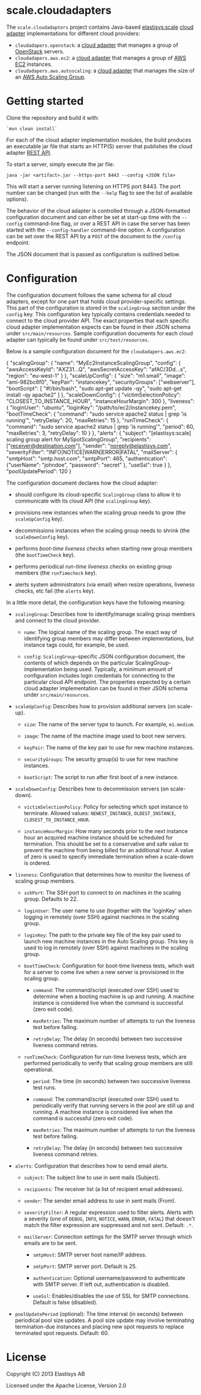 scale.cloudadapters
===================



The ``scale.cloudadapters`` project contains Java-based 
[elastisys:scale](http://elastisys.com/scale) 
[cloud adapter](http://cloudadapterapi.readthedocs.org/en/latest) implementations 
for different cloud providers:

  - ``cloudadapers.openstack``: a [cloud adapter](http://cloudadapterapi.readthedocs.org/en/latest) 
    that manages a group of [OpenStack](https://www.openstack.org/) servers.
  - ``cloudadapers.aws.ec2``: a [cloud adapter](http://cloudadapterapi.readthedocs.org/en/latest) 
    that manages a group of [AWS EC2](http://aws.amazon.com/ec2/) instances.
  - ``cloudadapers.aws.autoscaling``: a [cloud adapter](http://cloudadapterapi.readthedocs.org/en/latest) 
    that manages the size of an [AWS Auto Scaling Group](http://docs.aws.amazon.com/AutoScaling/latest/DeveloperGuide/WorkingWithASG.html).


Getting started
===============

Clone the repository and build it with:

    `mvn clean install`


For each of the cloud adapter implementation modules, the build produces an 
executable jar file that starts an HTTP(S) server that publishes the cloud
adapter [REST API](http://cloudadapterapi.readthedocs.org/en/latest/api.html).

To start a server, simply execute the jar file:

  `java -jar <artifact>.jar --https-port 8443 --config <JSON file>`
  
This will start a server running listening on HTTPS port 8443.
The port number can be changed (run with the ``--help`` flag to see the list of 
available options).

The behavior of the cloud adapter is controlled through a JSON-formatted 
configuration document and can either be set at start-up time with the
``--config`` command-line flag, or over a REST API in case the server
has been started with the ``--config-handler`` command-line option.
A configuration can be set over the REST API by a ``POST`` of the document 
to  the ``/config`` endpoint.

The JSON document that is passed as configuration is outlined below.


Configuration
=============
The configuration document follows the same schema for all cloud adapters, 
except for one part that holds cloud provider-specific settings. This part 
of the configuration is stored in the ``scalingGroup`` section under the
``config`` key. This configuration key typically contains credentials needed
to connect to the cloud provider API. The exact properties that each specific
cloud adapter implementation expects can be found in their JSON schema under
``src/main/resources``. Sample configuration documents for each cloud adapter
can typically be found under ``src/test/resources``.

Below is a sample configuration document for the ``cloudadapers.aws.ec2``:


  {
    "scalingGroup": {
      "name": "MyEc2InstanceScalingGroup",
      "config": {
        "awsAccessKeyId": "AXZ31...Q",
        "awsSecretAccessKey": "afAC/3Dd...s",
        "region": "eu-west-1"
      }
    },
    "scaleUpConfig": {
      "size": "m1.small",
      "image": "ami-982bc6f0",
      "keyPair": "instancekey",
      "securityGroups": ["webserver"],
      "bootScript": [
        "#!/bin/bash",
        "sudo apt-get update -qy",
        "sudo apt-get install -qy apache2"
      ]
    },
    "scaleDownConfig": {
      "victimSelectionPolicy": "CLOSEST_TO_INSTANCE_HOUR",
      "instanceHourMargin": 300
    },
    "liveness": {
      "loginUser": "ubuntu",
      "loginKey": "/path/to/ec2/instancekey.pem",
      "bootTimeCheck": {
        "command": "sudo service apache2 status | grep 'is running'",
        "retryDelay": 20,
        "maxRetries": 15
      },
      "runTimeCheck": {
        "command": "sudo service apache2 status | grep 'is running'",
        "period": 60,
        "maxRetries": 3,
        "retryDelay": 10
      }
    },
    "alerts": {
      "subject": "[elastisys:scale] scaling group alert for MySpotScalingGroup",
      "recipients": ["receiver@destination.com"],
      "sender": "noreply@elastisys.com",
      "severityFilter": "INFO|NOTICE|WARN|ERROR|FATAL",
      "mailServer": {
        "smtpHost": "smtp.host.com",
        "smtpPort": 465,
        "authentication": {"userName": "johndoe", "password": "secret" },
        "useSsl": true
      }
    },
    "poolUpdatePeriod": 120
  }


The configuration document declares how the cloud adapter:

  - should configure its cloud-specific `ScalingGroup` class to allow it to communicate with its cloud API (the ``scalingGroup`` key).

  - provisions new instances when the scaling group needs to grow (the ``scaleUpConfig`` key).

  - decommissions instances when the scaling group needs to shrink (the ``scaleDownConfig`` key).

  - performs *boot-time liveness checks* when starting new group members (the ``bootTimeCheck`` key).

  - performs periodical *run-time liveness checks* on existing group members (the ``runTimecheck`` key).

  - alerts system administrators (via email) when resize operations, liveness checks, etc fail (the ``alerts`` key).



In a little more detail, the configuration keys have the following meaning:

  - ``scalingGroup``: Describes how to identify/manage scaling group members 
    and connect to the cloud provider.

    - ``name``: The logical name of the scaling group. The exact way of 
      identifying group members may differ between implementations, but 
      instance tags could, for example, be used.

    - ``config``: `ScalingGroup`-specific JSON configuration document, the 
      contents of which depends on the particular ScalingGroup-implementation 
      being used. Typically, a minimum amount of configuration includes login 
      credentials for connecting to the particular cloud API endpoint. The 
      properties expected by a certain cloud adapter implementation can be
      found in their JSON schema under ``src/main/resources``.

  - ``scaleUpConfig``: Describes how to provision additional servers (on scale-up).

    - ``size``: The name of the server type to launch. For example, ``m1.medium``.

    - ``image``: The name of the machine image used to boot new servers.

    - ``keyPair``: The name of the key pair to use for new machine instances.

    - ``securityGroups``: The security group(s) to use for new machine instances.

    - ``bootScript``: The script to run after first boot of a new instance.

  - ``scaleDownConfig``: Describes how to decommission servers (on scale-down).

    - ``victimSelectionPolicy``: Policy for selecting which spot instance to 
      terminate. Allowed values: ``NEWEST_INSTANCE``, ``OLDEST_INSTANCE``, 
      ``CLOSEST_TO_INSTANCE_HOUR``.

    - ``instanceHourMargin``: How many seconds prior to the next instance hour 
      an acquired machine instance should be scheduled for termination. This 
      should be set to a conservative and safe value to prevent the machine 
      from being billed for an additional hour. A value of zero is used to 
      specify immediate termination when a scale-down is ordered.

  - ``liveness``: Configuration that determines how to monitor the liveness 
    of scaling group members.
  
    - ``sshPort``: The SSH port to connect to on machines in the scaling group. 
      Defaults to 22.

    - ``loginUser``: The user name to use (together with the 'loginKey' when 
      logging in remotely (over SSH) against machines in the scaling group.
 
    - ``loginKey``: The path to the private key file of the key pair used to 
      launch new machine instances in the Auto Scaling group. This key is used
      to log in remotely (over SSH) against machines in the scaling group.

    - ``bootTimeCheck``: Configuration for boot-time liveness tests, which wait
      for a server to come live when a new server is provisioned in the scaling 
      group.
  
      - ``command``: The command/script (executed over SSH) used to determine 
        when a booting machine is up and running. A machine instance is 
        considered live when the command is successful (zero exit code).

      - ``maxRetries``: The maximum number of attempts to run the liveness test 
        before failing.

      - ``retryDelay``: The delay (in seconds) between two successive liveness 
        command retries.


    - ``runTimeCheck``: Configuration for run-time liveness tests, which are 
      performed periodically to verify that scaling group members are still 
      operational.

      - ``period``: The time (in seconds) between two successive liveness test runs.
  
      - ``command``: The command/script (executed over SSH) used to periodically 
        verify that running servers in the pool are still up and running. A 
        machine instance is considered live when the command is successful (zero 
        exit code).

      - ``maxRetries``: The maximum number of attempts to run the liveness test 
        before failing. 

      - ``retryDelay``: The delay (in seconds) between two successive liveness 
        command retries.

  - ``alerts``: Configuration that describes how to send email alerts.
 
    - ``subject``: The subject line to use in sent mails (Subject).

    - ``recipients``: The receiver list (a list of recipient email addresses).

    - ``sender``: The sender email address to use in sent mails (From).

    - ``severityFilter``: A regular expression used to filter alerts. Alerts 
      with a severity (one of ``DEBUG``, ``INFO``, ``NOTICE``, ``WARN``, 
      ``ERROR``, ``FATAL``) that doesn't match the filter expression are 
      suppressed and not sent. Default: ``.*``.

    - ``mailServer``: Connection settings for the SMTP server through which emails 
      are to be sent.

      - ``smtpHost``: SMTP server host name/IP address.

      - ``smtpPort``: SMTP server port. Default is 25.

      - ``authentication``: Optional username/password to authenticate with SMTP
        server. If left out, authentication is disabled.

      - ``useSsl``: Enables/disables the use of SSL for SMTP connections. Default 
        is false (disabled).

  - ``poolUpdatePeriod`` (optional): The time interval (in seconds) between 
    periodical pool size updates. A pool size update may involve terminating 
    termination-due instances and placing new spot requests to replace 
    terminated spot requests. Default: 60.


License
=======
Copyright (C) 2013 Elastisys AB

Licensed under the Apache License, Version 2.0

